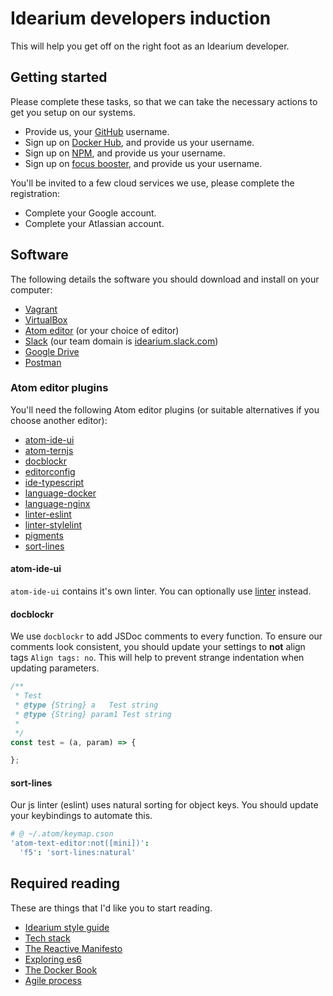 # Idearium developers induction

This will help you get off on the right foot as an Idearium developer.

## Getting started

Please complete these tasks, so that we can take the necessary actions to get you setup on our systems.

- Provide us, your [GitHub](https://github.com/) username.
- Sign up on [Docker Hub](https://hub.docker.com/), and provide us your username.
- Sign up on [NPM](https://www.npmjs.com/signup), and provide us your username.
- Sign up on [focus booster](https://www.focusboosterapp.com/), and provide us your username.

You'll be invited to a few cloud services we use, please complete the registration:

- Complete your Google account.
- Complete your Atlassian account.

## Software

The following details the software you should download and install on your computer:

- [Vagrant](https://www.vagrantup.com/)
- [VirtualBox](https://www.virtualbox.org/)
- [Atom editor](https://atom.io/) (or your choice of editor)
- [Slack](https://slack.com/downloads/osx) (our team domain is [idearium.slack.com](https://idearium.slack.com))
- [Google Drive](https://www.google.com.au/drive/)
- [Postman](https://www.getpostman.com/)

### Atom editor plugins

You'll need the following Atom editor plugins (or suitable alternatives if you choose another editor):

- [atom-ide-ui](https://atom.io/packages/atom-ide-ui)
- [atom-ternjs](https://atom.io/packages/atom-ternjs)
- [docblockr](https://atom.io/packages/docblockr)
- [editorconfig](https://atom.io/packages/editorconfig)
- [ide-typescript](https://atom.io/packages/ide-typescript)
- [language-docker](https://atom.io/packages/language-docker)
- [language-nginx](https://atom.io/packages/language-nginx)
- [linter-eslint](https://atom.io/packages/linter-eslint)
- [linter-stylelint](https://atom.io/packages/linter-stylelint)
- [pigments](https://atom.io/packages/pigments)
- [sort-lines](https://atom.io/packages/sort-lines)

#### atom-ide-ui

`atom-ide-ui` contains it's own linter. You can optionally use [linter](https://atom.io/packages/linter) instead.

#### docblockr

We use `docblockr` to add JSDoc comments to every function. To ensure our comments look consistent, you should update your settings to **not** align tags `Align tags: no`. This will help to prevent strange indentation when updating parameters.

```javascript
/**
 * Test
 * @type {String} a   Test string
 * @type {String} param1 Test string
 *
 */
const test = (a, param) => {

};
```

#### sort-lines

Our js linter (eslint) uses natural sorting for object keys. You should update your keybindings to automate this.

```coffee
# @ ~/.atom/keymap.cson
'atom-text-editor:not([mini])':
  'f5': 'sort-lines:natural'
```

## Required reading

These are things that I'd like you to start reading.

- [Idearium style guide](./style-guide)
- [Tech stack](./stack)
- [The Reactive Manifesto](http://www.reactivemanifesto.org/)
- [Exploring es6](http://exploringjs.com/es6/index.html)
- [The Docker Book](https://www.dropbox.com/s/3ghghh0x2h3tl3i/TheDockerBook.epub?dl=0)
- [Agile process](https://www.atlassian.com/agile)
